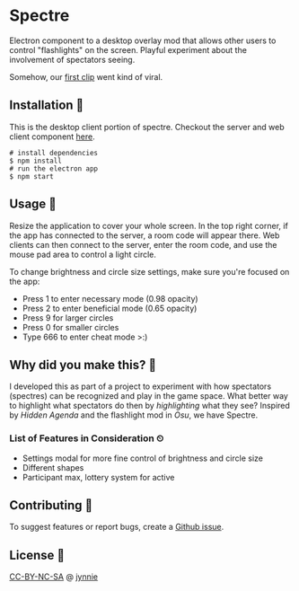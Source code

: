 # Spectre

Electron component to a desktop overlay mod that allows other users to control "flashlights" on the screen. Playful experiment about the involvement of spectators seeing.

Somehow, our [first clip](https://clips.twitch.tv/HomelyAssiduousQueleaSoonerLater) went kind of viral.

## Installation 🔨

This is the desktop client portion of spectre. Checkout the server and web client component [here](https://github.com/jynnie/spectre-web).

```
# install dependencies
$ npm install
# run the electron app
$ npm start
```

## Usage 🔦

Resize the application to cover your whole screen. In the top right corner, if the app has connected to the server, a room code will appear there. Web clients can then connect to the server, enter the room code, and use the mouse pad area to control a light circle.

To change brightness and circle size settings, make sure you're focused on the app:
* Press 1 to enter necessary mode (0.98 opacity)
* Press 2 to enter beneficial mode (0.65 opacity)
* Press 9 for larger circles
* Press 0 for smaller circles
* Type 666 to enter cheat mode >:)

## Why did you make this? 👀

I developed this as part of a project to experiment with how spectators (spectres) can be recognized and play in the game space. What better way to highlight what spectators do then by *highlighting* what they see? Inspired by _Hidden Agenda_ and the flashlight mod in _Osu_, we have Spectre.

### List of Features in Consideration ⏲

* Settings modal for more fine control of brightness and circle size
* Different shapes
* Participant max, lottery system for active

## Contributing 🙌

To suggest features or report bugs, create a [Github issue](https://github.com/jynnie/spectre-app).

## License 🔎
[CC-BY-NC-SA](https://creativecommons.org/licenses/by-nc-sa/4.0/) @ [jynnie](https://github.com/jynnie)